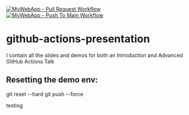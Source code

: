 [![MyWebApp - Pull Request Workflow](https://github.com/mickeygoussetorg/github-actions-presentation/actions/workflows/mywebapp-pr.yml/badge.svg?branch=mickeygousset%2Fcreate-real-world-demo)](https://github.com/mickeygoussetorg/github-actions-presentation/actions/workflows/mywebapp-pr.yml) [![MyWebApp - Push To Main Workflow](https://github.com/mickeygoussetorg/github-actions-presentation/actions/workflows/mywebapp-push-to-main.yml/badge.svg)](https://github.com/mickeygoussetorg/github-actions-presentation/actions/workflows/mywebapp-push-to-main.yml)

# github-actions-presentation
I contain all the slides and demos for both an Introduction and Advanced GitHub Actions Talk

## Resetting the demo env:

git reset --hard <the latest version>
git push --force

testing
